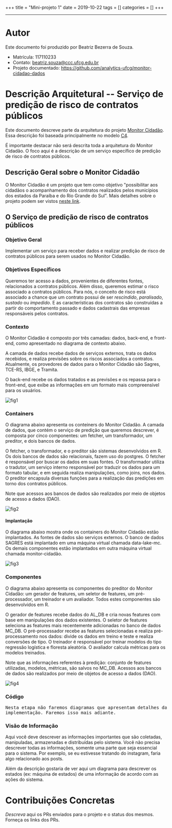 +++
title = "Mini-projeto 1"
date = 2019-10-22
tags = []
categories = []
+++

***

# Autor

Este documento foi produzido por Beatriz Bezerra de Souza.

- Matrícula: 117110233
- Contato: beatriz.souza@ccc.ufcg.edu.br
- Projeto documentado: https://github.com/analytics-ufcg/monitor-cidadao-dados

# Descrição Arquitetural -- Serviço de predição de risco de contratos públicos

Este documento descreve parte da arquitetura do projeto [Monitor Cidadão](https://github.com/analytics-ufcg/monitor-cidadao-dados). Essa descrição foi baseada principalmente no modelo [C4](https://c4model.com/).

É importante destacar não será descrita toda a arquitetura do Monitor Cidadão. O foco aqui é a descrição de um serviço específico de predição de risco de contratos públicos.


## Descrição Geral sobre o Monitor Cidadão

O Monitor Cidadão é um projeto que tem como objetivo "possibilitar aos cidadãos o acompanhamento dos contratos realizados pelos municípios dos estados da Paraíba e do Rio Grande do Sul". Mais detalhes sobre o projeto podem ser vistos [neste link](https://github.com/analytics-ufcg/monitor-cidadao-dados).

## O Serviço de predição de risco de contratos públicos

### Objetivo Geral

Implementar um serviço para receber dados e realizar predição de risco de contratos públicos para serem usados no Monitor Cidadão.

### Objetivos Específicos

Queremos ter acesso a dados, provenientes de diferentes fontes, relacionados a contratos públicos. Além disso, queremos estimar o risco associado a contratos públicos. Para nós, o conceito de risco está associado a chance que um contrato possui de ser *rescindido*, *paralisado*, *sustado* ou *impedido*. E as características dos contratos são construídas a partir do comportamento passado e dados cadastrais das empresas responsáveis pelos contratos.

### Contexto

 O Monitor Cidadão é composto por três camadas: dados, back-end, e front-end, como apresentado no diagrama de contexto abaixo.

 A camada de dados recebe dados de serviços externos, trata os dados recebidos, e realiza previsões sobre os riscos associados a contratos. Atualmente, os provedores de dados para o Monitor Cidadão são Sagres, TCE-RS, IBGE, e Tramita.

 O back-end recebe os dados tratados e as previsões e os repassa para o front-end, que exibe as informações em um formato mais compreensível para os usuários.

![fig1](context.png)

### Containers

O diagrama abaixo apresenta os conteiners do Monitor Cidadão. A camada de dados, que contém o serviço de predição que queremos descrever, é composta por cinco componentes: um fetcher, um transformador, um preditor, e dois bancos de dados.

O fetcher, o transformador, e o preditor são sistemas desenvolvidos em R. Os dois bancos de dados são relacionais, fazem uso do postgres. O fetcher é responsável por buscar os dados em suas fontes. O transformador utiliza o tradutor, um serviço interno responsável por traduzir os dados para um formato tabular, e em seguida realiza manipulações, como joins, nos dados. O preditor encapsula diversas funções para a realização das predições em torno dos contratos públicos.

Note que acessos aos bancos de dados são realizados por meio de objetos de acesso a dados (DAO).

![fig2](containers.png)

#### Implantação

O diagrama abaixo mostra onde os containers do Monitor Cidadão estão implantados. As fontes de dados são serviços externos. O banco de dados SAGRES está implantado em uma máquina virtual chamada data-lake-mc. Os demais componentes estão implantados em outra máquina virtual chamada monitor-cidadão. 

![fig3](implantacao.png)

### Componentes

O diagrama abaixo apresenta os componentes do preditor do Monitor Cidadão: um gerador de features, um seletor de features, um pré-processador, um treinador e um avaliador. Todos estes componentes são desenvolvidos em R.

O gerador de features recebe dados do AL_DB e cria novas features com base em manipulações dos dados existentes. O seletor de features seleciona as features mais recentemente adicionadas no banco de dados MC_DB. O pré-processador recebe as features selecionadas e realiza pré-processamento nos dados: divide os dados em treino e teste e realiza conversões de tipo. O treinador é responsável por treinar modelos do tipo regressão logística e floresta aleatória. O avaliador calcula métricas para os modelos treinados.

Note que as informações referentes à predição: conjunto de features utilizadas, modelos, métricas, são salvos no MC_DB. Acessos aos bancos de dados são realizados por meio de objetos de acesso a dados (DAO).

![fig4](componentes.png)

### Código

<pre>
Nesta etapa não faremos diagramas que apresentam detalhes da
implementação. Faremos isso mais adiante.
</pre>

### Visão de Informação

Aqui você deve descrever as informações importantes que são coletadas, manipuladas, armazenadas e distribuídas pelo sistema. Você não precisa descrever todas as informações, somente uma parte que seja essencial para o sistema. Por exemplo, se eu estivesse tratando do instagram, faria algo relacionado aos posts.

Além da descrição gostaria de ver aqui um diagrama para descrever os estados (ex: máquina de estados) de uma informação de acordo com as ações do sistema.

# Contribuições Concretas

*Descreva* aqui os PRs enviados para o projeto e o status dos mesmos. Forneça os links dos PRs.
